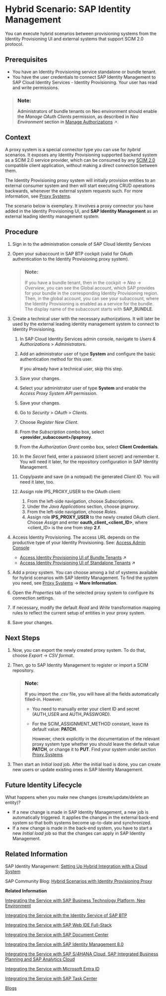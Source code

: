 <!-- loio6fa419a1901a464ea7dd214bcf476468 -->

# Hybrid Scenario: SAP Identity Management

You can execute hybrid scenarios between provisioning systems from the Identity Provisioning UI and external systems that support SCIM 2.0 protocol.



<a name="loio6fa419a1901a464ea7dd214bcf476468__section_l14_ydh_h1b"/>

## Prerequisites

-   You have an Identity Provisioning service standalone or bundle tenant.
-   You have the user credentials to connect SAP Identity Management to SAP Cloud Identity Services - Identity Provisioning. Your user has read and write permissions.

> ### Note:  
> Administrators of bundle tenants on Neo environment should enable the *Manage OAuth Clients* permission, as described in *Neo Environment* section in [Manage Authorizations](https://help.sap.com/viewer/f48e822d6d484fa5ade7dda78b64d9f5/Cloud/en-US/544de9b504214372b4479dc1f6b08cca.html "Manage the authorizations of Identity Provisioning administrators, when your bundle or standalone tenant is running on SAP BTP, Neo environment.") :arrow_upper_right:.



<a name="loio6fa419a1901a464ea7dd214bcf476468__section_yl1_12h_h1b"/>

## Context

A proxy system is a special connector type you can use for *hybrid* scenarios. It exposes any Identity Provisioning supported backend system as a SCIM 2.0 service provider, which can be consumed by any [SCIM 2.0](https://tools.ietf.org/html/rfc7644) compatible client application, without making a direct connection between them.

The Identity Provisioning proxy system will initially provision entities to an external consumer system and then will start executing CRUD operations backwards, whenever the external system requests such. For more information, see [Proxy Systems](../proxy-systems-b10d68a.md).

The scenario below is exemplary. It involves a proxy connector you have added in the Identity Provisioning UI, and **SAP Identity Management** as an external leading identity management system.



<a name="loio6fa419a1901a464ea7dd214bcf476468__section_kyt_d2h_h1b"/>

## Procedure

1.  Sign in to the administration console of SAP Cloud Identity Services
2.  Open your subaccount in SAP BTP cockpit \(valid for OAuth authentication to the Identity Provisioning proxy system\).

    > ### Note:  
    > If you have a bundle tenant, then in the cockpit → *Neo* → *Overview*, you can see the Global account, which SAP provides for your bundle in the corresponding Identity Provisioning region. Then, in the global account, you can see your subaccount, where the Identity Provisioning is enabled as a service for the bundle. The display name of the subaccount starts with **SAP\_BUNDLE**.

3.  Create a technical user with the necessary authorizations. It will later be used by the external leading identity management system to connect to Identity Provisioning.

    1.  In SAP Cloud Identity Services admin console, navigate to *Users & Authorizations* \> *Administrators*.

    2.  Add an administrator user of type **System** and configure the basic authentication method for this user.

        If you already have a technical user, skip this step.

    3.  Save your changes.

    4.  Select your administrator user of type **System** and enable the *Access Proxy System API* permission.

    5.  Save your changes.


    1.  Go to *Security* \> *OAuth* \> *Clients*.
    2.  Choose *Register New Client*.
    3.  From the *Subscription* combo box, select **<provider\_subaccount\>/ipsproxy**.
    4.  From the *Authorization Grant* combo box, select **Client Credentials**.
    5.  In the *Secret* field, enter a password \(client secret\) and remember it. You will need it later, for the repository configuration in SAP Identity Management.
    6.  Copy/paste and save \(in a notepad\) the generated *Client ID*. You will need it later, too.
    7.  Assign role IPS\_PROXY\_USER to the OAuth client:
        1.  From the left-side navigation, choose *Subscriptions*.
        2.  Under the *Java Applications* section, choose *ipsproxy*.
        3.  From the left-side navigation, choose *Roles*.
        4.  Assign role **IPS\_PROXY\_USER** to the newly created OAuth client. Choose *Assign* and enter **oauth\_client\_<client\_ID\>**, where <client\_ID\> is the one from step **2.f**.


4.  Access Identity Provisioning. The access URL depends on the productive type of your Identity Provisioning. See: [Access Admin Console](../access-admin-console-2609e81.md)
    -   [Access Identity Provisioning UI of Bundle Tenants](https://help.sap.com/viewer/f48e822d6d484fa5ade7dda78b64d9f5/Cloud/en-US/7ab5884ffbc44461a57622d2f633e57c.html "Access the Identity Provisioning UI when the service is bundled as part of an SAP cloud solution's license.") :arrow_upper_right:
    -   [Access Identity Provisioning UI of Standalone Tenants](https://help.sap.com/viewer/f48e822d6d484fa5ade7dda78b64d9f5/Cloud/en-US/61fd82ed48ab42b2bc74626926c1722c.html "Access the Identity Provisioning user interface as a standalone product.") :arrow_upper_right:

5.  Add a proxy system. You can choose among a list of systems available for hybrid scenarios with SAP Identity Management. To find the system you need, see [Proxy Systems](../proxy-systems-b10d68a.md) → **More Information**.
6.  Open the *Properties* tab of the selected proxy system to configure its connection settings.
7.  If necessary, modify the default *Read* and *Write* transformation mapping rules to reflect the current setup of entities in your proxy system.
8.  Save your changes.



<a name="loio6fa419a1901a464ea7dd214bcf476468__section_epk_rfc_31b"/>

## Next Steps

1.  Now, you can export the newly created proxy system. To do that, choose *Export* → *CSV format*.
2.  Then, go to SAP Identity Management to register or import a SCIM repository.

    > ### Note:  
    > If you import the *.csv* file, you will have all the fields automatically filled-in. However:
    > 
    > -   You need to manually enter your client ID and secret \(AUTH\_USER and AUTH\_PASSWORD\).
    > -   For the SCIM\_ASSIGNMENT\_METHOD constant, leave its default value: **PATCH**.
    > 
    >     However, check explicitly in the documentation of the relevant proxy system type whether you should leave the default value **PATCH**, or change it to **PUT**. Find your system under section [Proxy Systems](../proxy-systems-b10d68a.md).

3.  Then start an *Initial load* job. After the initial load is done, you can create new users or update existing ones in SAP Identity Management.



<a name="loio6fa419a1901a464ea7dd214bcf476468__section_umt_dfk_fhb"/>

## Future Identity Lifecycle

What happens when you make new changes \(create/update/delete an entity\)?

-   If a new change is made in SAP Identity Management, a new job is automatically triggered. It applies the changes in the external back-end system so that both systems become up-to-date and synchronized.
-   If a new change is made in the back-end system, you have to start a new *Initial load* job so that the changes can apply in SAP Identity Management.



<a name="loio6fa419a1901a464ea7dd214bcf476468__section_p5k_dzv_cfb"/>

## Related Information

SAP Identity Management: [Setting Up Hybrid Integration with a Cloud System](https://help.sap.com/viewer/4773a9ae1296411a9d5c24873a8d418c/8.0/en-US/9481ea8567e74be2af2ed31de458a329.html)

SAP Community Blog: [Hybrid Scenarios with Identity Provisioning Proxy](https://blogs.sap.com/2019/03/24/hybrid-scenarios-with-identity-provisioning-proxy/)

**Related Information**  


[Integrating the Service with SAP Business Technology Platform, Neo Environment](integrating-the-service-with-sap-business-technology-platform-neo-environment-fe84459.md#loiofe84459e688c43698591d3b9e1aac828 "SAP BTP acts as a service provider, and Identity Authentication acts as an identity provider in this setup.")

[Integrating the Service with the Identity Service of SAP BTP](integrating-the-service-with-the-identity-service-of-sap-btp-d5cd80c.md "The Identity service of SAP BTP enables you to delegate authentication to the Identity Authentication service. The Identity service automates the creation of OpenID Connect (OIDC) applications for the Identity Authentication service for each application the Identity service registers.")

[Integrating the Service with SAP Web IDE Full-Stack](integrating-the-service-with-sap-web-ide-full-stack-313f545.md#loio313f5456f3ab41ca925d555cda748f39 "You can use Identity Authentication as identity provider for SAP Web IDE Full-Stack.")

[Integrating the Service with SAP Document Center](integrating-the-service-with-sap-document-center-397683c.md#loio397683cff69d44c5bb2b38c76714c6ca "You can use Identity Authentication as identity provider for SAP Document Center.")

[Integrating the Service with SAP Identity Management 8.0](integrating-the-service-with-sap-identity-management-8-0-f44f931.md "")

[Integrating the Service with SAP S/4HANA Cloud, SAP Integrated Business Planning and SAP Analytics Cloud](integrating-the-service-with-sap-s-4hana-cloud-sap-integrated-business-planning-and-sap-a-dd61aea.md "This integration document aims to provide information about single sign-on (SSO) options for SAP S/4HANA Cloud or SAP Integrated Business Planning and SAP Analytics Cloud, that use Identity Authentication as an authenticating or proxy identity provider.")

[Integrating the Service with Microsoft Entra ID](integrating-the-service-with-microsoft-entra-id-626b173.md "")

[Integrating the Service with SAP Task Center](integrating-the-service-with-sap-task-center-ab5e90e.md)

[Blogs](blogs-a89ca3e.md "Links to blogs and documents about integration scenarios with Identity Authentication.")

